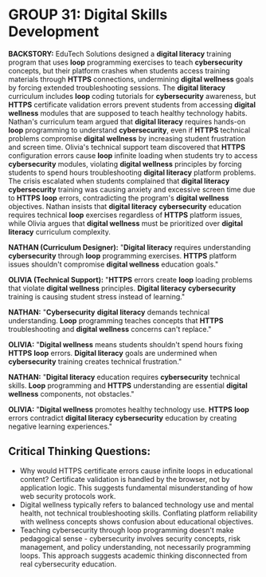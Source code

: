 # GROUP 31: Digital Skills Development

**BACKSTORY:** EduTech Solutions designed a **digital literacy** training program that uses **loop** programming exercises to teach **cybersecurity** concepts, but their platform crashes when students access training materials through **HTTPS** connections, undermining **digital wellness** goals by forcing extended troubleshooting sessions. The **digital literacy** curriculum includes **loop** coding tutorials for **cybersecurity** awareness, but **HTTPS** certificate validation errors prevent students from accessing **digital wellness** modules that are supposed to teach healthy technology habits. Nathan's curriculum team argued that **digital literacy** requires hands-on **loop** programming to understand **cybersecurity**, even if **HTTPS** technical problems compromise **digital wellness** by increasing student frustration and screen time. Olivia's technical support team discovered that **HTTPS** configuration errors cause **loop** infinite loading when students try to access **cybersecurity** modules, violating **digital wellness** principles by forcing students to spend hours troubleshooting **digital literacy** platform problems. The crisis escalated when students complained that **digital literacy** **cybersecurity** training was causing anxiety and excessive screen time due to **HTTPS** **loop** errors, contradicting the program's **digital wellness** objectives. Nathan insists that **digital literacy** **cybersecurity** education requires technical **loop** exercises regardless of **HTTPS** platform issues, while Olivia argues that **digital wellness** must be prioritized over **digital literacy** curriculum complexity.

**NATHAN (Curriculum Designer):** "**Digital literacy** requires understanding **cybersecurity** through **loop** programming exercises. **HTTPS** platform issues shouldn't compromise **digital wellness** education goals."

**OLIVIA (Technical Support):** "**HTTPS** errors create **loop** loading problems that violate **digital wellness** principles. **Digital literacy** **cybersecurity** training is causing student stress instead of learning."

**NATHAN:** "**Cybersecurity** **digital literacy** demands technical understanding. **Loop** programming teaches concepts that **HTTPS** troubleshooting and **digital wellness** concerns can't replace."

**OLIVIA:** "**Digital wellness** means students shouldn't spend hours fixing **HTTPS** **loop** errors. **Digital literacy** goals are undermined when **cybersecurity** training creates technical frustration."

**NATHAN:** "**Digital literacy** education requires **cybersecurity** technical skills. **Loop** programming and **HTTPS** understanding are essential **digital wellness** components, not obstacles."

**OLIVIA:** "**Digital wellness** promotes healthy technology use. **HTTPS** **loop** errors contradict **digital literacy** **cybersecurity** education by creating negative learning experiences."

## Critical Thinking Questions:
- Why would HTTPS certificate errors cause infinite loops in educational content? Certificate validation is handled by the browser, not by application logic. This suggests fundamental misunderstanding of how web security protocols work.
- Digital wellness typically refers to balanced technology use and mental health, not technical troubleshooting skills. Conflating platform reliability with wellness concepts shows confusion about educational objectives.
- Teaching cybersecurity through loop programming doesn't make pedagogical sense - cybersecurity involves security concepts, risk management, and policy understanding, not necessarily programming loops. This approach suggests academic thinking disconnected from real cybersecurity education.

